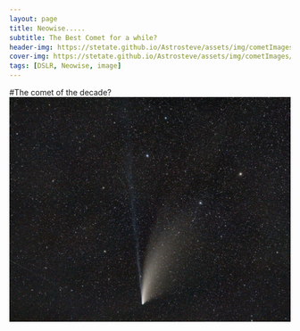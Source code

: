 ```yaml
---
layout: page
title: Neowise..... 
subtitle: The Best Comet for a while?
header-img: https://stetate.github.io/Astrosteve/assets/img/cometImages/neowise(22nd).jpg
cover-img: https://stetate.github.io/Astrosteve/assets/img/cometImages/neowise(22nd).jpg
tags: [DSLR, Neowise, image]
---
```

#The comet of the decade?
![image][final]


[final]:../assets/img/cometImages/neowise(22nd).jpg